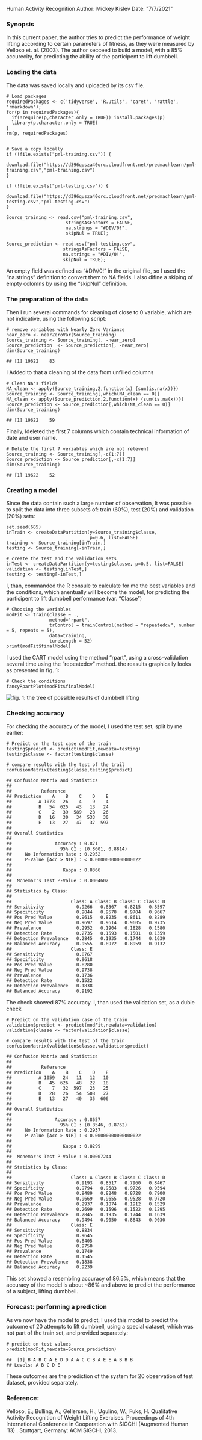 Human Activity Recognition
Author: Mickey Kislev
Date: "7/7/2021"

### Synopsis

In this current paper, the author tries to predict the performance of
weight lifting according to certain parameters of fitness, as they were
measured by Velloso et. al. (2003). The author secceed to build a model,
with a 85% accurecity, for predicting the ability of the participent to
lift dumbbell.

### Loading the data

The data was saved locally and uploaded by its csv file.

    # Load packages
    requiredPackages <- c('tidyverse', 'R.utils', 'caret', 'rattle', 'rmarkdown');
    for(p in requiredPackages){
      if(!require(p,character.only = TRUE)) install.packages(p)
      library(p,character.only = TRUE)
    }
    rm(p, requiredPackages)


    # Save a copy locally 
    if (!file.exists("pml-training.csv")) {
      download.file("https://d396qusza40orc.cloudfront.net/predmachlearn/pml-training.csv","pml-training.csv")
    }

    if (!file.exists("pml-testing.csv")) {
      download.file("https://d396qusza40orc.cloudfront.net/predmachlearn/pml-testing.csv","pml-testing.csv")
    }

    Source_training <- read.csv("pml-training.csv", 
                          stringsAsFactors = FALSE,
                          na.strings = "#DIV/0!", 
                          skipNul = TRUE);

    Source_prediction <- read.csv("pml-testing.csv", 
                         stringsAsFactors = FALSE,
                         na.strings = "#DIV/0!", 
                         skipNul = TRUE);

An empty field was defined as “\#DIV/0!” in the original file, so I used
the “na.strings” definition to convert them to NA fields. I also difine
a skiping of empty colomns by using the “skipNul” definition.

### The preparation of the data

Then I run several commands for cleaning of close to 0 variable, which
are not indicative, using the following script:

    # remove variables with Nearly Zero Variance
    near_zero <- nearZeroVar(Source_training)
    Source_training <- Source_training[, -near_zero]
    Source_prediction  <- Source_prediction[, -near_zero]
    dim(Source_training)

    ## [1] 19622    83

I Added to that a cleaning of the data from unfilled columns

    # Clean NA's fields
    NA_clean <- apply(Source_training,2,function(x) {sum(is.na(x))}) 
    Source_training <- Source_training[,which(NA_clean == 0)]
    NA_clean <- apply(Source_prediction,2,function(x) {sum(is.na(x))}) 
    Source_prediction <- Source_prediction[,which(NA_clean == 0)]
    dim(Source_training)

    ## [1] 19622    59

Finally, Ideleted the first 7 columns which contain technical
information of date and user name.

    # Delete the first 7 veriables which are not relevent
    Source_training <- Source_training[,-c(1:7)]
    Source_prediction <- Source_prediction[,-c(1:7)]
    dim(Source_training)

    ## [1] 19622    52

### Creating a model

Since the data contain such a large number of observation, It was
possible to split the data into three subsets of: train (60%), test
(20%) and validation (20%) sets:

    set.seed(685)
    inTrain <- createDataPartition(y=Source_training$classe,
                                   p=0.6, list=FALSE)
    training <- Source_training[inTrain,]
    testing <- Source_training[-inTrain,]

    # create the test and the validation sets
    inTest <- createDataPartition(y=testing$classe, p=0.5, list=FALSE)
    validation <- testing[inTest,]
    testing <- testing[-inTest,]

I, than, commanded the R consule to calculate for me the best variables
and the conditions, which anentually will become the model, for
predicting the participent to lift dumbbell performance (var. “Classe”)

    # Choosing the veriables
    modFit <- train(classe ~ .,
                    method="rpart",
                    trControl = trainControl(method = "repeatedcv", number = 5, repeats = 5),
                    data=training, 
                    tuneLength = 52)
    print(modFit$finalModel)

I used the CART model using the method “rpart”, using a cross-validation
several time using the “repeatedcv” method. the reasults graphically
looks as presented in fig. 1:

    # Check the conditions
    fancyRpartPlot(modFit$finalModel)

![fig. 1: the tree of possible results of dumbbell
lifting](treePlot-1.png)

### Checking accuracy

For checking the accuracy of the model, I used the test set, split by me
earlier:

    # Predict on the test case of the train
    testing$predict <- predict(modFit,newdata=testing)
    testing$classe <- factor(testing$classe)

    # compare results with the test of the trail
    confusionMatrix(testing$classe,testing$predict)

    ## Confusion Matrix and Statistics
    ## 
    ##           Reference
    ## Prediction    A    B    C    D    E
    ##          A 1073   26    4    9    4
    ##          B   54  625   43   13   24
    ##          C    2   39  589   28   26
    ##          D   16   30   34  533   30
    ##          E   13   27   47   37  597
    ## 
    ## Overall Statistics
    ##                                                
    ##                Accuracy : 0.871                
    ##                  95% CI : (0.8601, 0.8814)     
    ##     No Information Rate : 0.2952               
    ##     P-Value [Acc > NIR] : < 0.00000000000000022
    ##                                                
    ##                   Kappa : 0.8366               
    ##                                                
    ##  Mcnemar's Test P-Value : 0.0004602            
    ## 
    ## Statistics by Class:
    ## 
    ##                      Class: A Class: B Class: C Class: D
    ## Sensitivity            0.9266   0.8367   0.8215   0.8597
    ## Specificity            0.9844   0.9578   0.9704   0.9667
    ## Pos Pred Value         0.9615   0.8235   0.8611   0.8289
    ## Neg Pred Value         0.9697   0.9614   0.9605   0.9735
    ## Prevalence             0.2952   0.1904   0.1828   0.1580
    ## Detection Rate         0.2735   0.1593   0.1501   0.1359
    ## Detection Prevalence   0.2845   0.1935   0.1744   0.1639
    ## Balanced Accuracy      0.9555   0.8972   0.8959   0.9132
    ##                      Class: E
    ## Sensitivity            0.8767
    ## Specificity            0.9618
    ## Pos Pred Value         0.8280
    ## Neg Pred Value         0.9738
    ## Prevalence             0.1736
    ## Detection Rate         0.1522
    ## Detection Prevalence   0.1838
    ## Balanced Accuracy      0.9192

The check showed 87% accuracy. I, than used the validation set, as a
duble check

    # Predict on the validation case of the train
    validation$predict <- predict(modFit,newdata=validation)
    validation$classe <- factor(validation$classe)

    # compare results with the test of the train
    confusionMatrix(validation$classe,validation$predict)

    ## Confusion Matrix and Statistics
    ## 
    ##           Reference
    ## Prediction    A    B    C    D    E
    ##          A 1059   24   11   12   10
    ##          B   45  626   48   22   18
    ##          C    7   32  597   23   25
    ##          D   28   26   54  508   27
    ##          E   13   27   40   35  606
    ## 
    ## Overall Statistics
    ##                                                
    ##                Accuracy : 0.8657               
    ##                  95% CI : (0.8546, 0.8762)     
    ##     No Information Rate : 0.2937               
    ##     P-Value [Acc > NIR] : < 0.00000000000000022
    ##                                                
    ##                   Kappa : 0.8299               
    ##                                                
    ##  Mcnemar's Test P-Value : 0.00007244           
    ## 
    ## Statistics by Class:
    ## 
    ##                      Class: A Class: B Class: C Class: D
    ## Sensitivity            0.9193   0.8517   0.7960   0.8467
    ## Specificity            0.9794   0.9583   0.9726   0.9594
    ## Pos Pred Value         0.9489   0.8248   0.8728   0.7900
    ## Neg Pred Value         0.9669   0.9655   0.9528   0.9720
    ## Prevalence             0.2937   0.1874   0.1912   0.1529
    ## Detection Rate         0.2699   0.1596   0.1522   0.1295
    ## Detection Prevalence   0.2845   0.1935   0.1744   0.1639
    ## Balanced Accuracy      0.9494   0.9050   0.8843   0.9030
    ##                      Class: E
    ## Sensitivity            0.8834
    ## Specificity            0.9645
    ## Pos Pred Value         0.8405
    ## Neg Pred Value         0.9750
    ## Prevalence             0.1749
    ## Detection Rate         0.1545
    ## Detection Prevalence   0.1838
    ## Balanced Accuracy      0.9239

This set showed a resembling accuracy of 86.5%, which means that the
accuracy of the model is about ~86% and above to predict the performance
of a subject, lifting dumbbell.

### Forecast: performing a prediction

As we now have the model to predict, I used this model to predict the
outcome of 20 attempts to lift dumbbell, using a special dataset, which
was not part of the train set, and provided separately:

    # predict on test values
    predict(modFit,newdata=Source_prediction)

    ##  [1] B A B C A E D D A A C C B A E E A B B B
    ## Levels: A B C D E

These outcomes are the prediction of the system for 20 observation of
test dataset, provided separately.

### Reference:

Velloso, E.; Bulling, A.; Gellersen, H.; Ugulino, W.; Fuks, H.
Qualitative Activity Recognition of Weight Lifting Exercises.
Proceedings of 4th International Conference in Cooperation with SIGCHI
(Augmented Human ’13) . Stuttgart, Germany: ACM SIGCHI, 2013.
